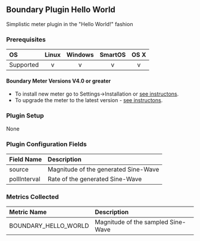Boundary Plugin Hello World
---------------------------

Simplistic meter plugin in the "Hello World!" fashion


### Prerequisites

|     OS    | Linux | Windows | SmartOS | OS X |
|:----------|:-----:|:-------:|:-------:|:----:|
| Supported |   v   |    v    |    v    |  v   |


#### Boundary Meter Versions V4.0 or greater

- To install new meter go to Settings->Installation or [see instructons](https://help.boundary.com/hc/en-us/sections/200634331-Installation). 
- To upgrade the meter to the latest version - [see instructons](https://help.boundary.com/hc/en-us/articles/201573102-Upgrading-the-Boundary-Meter).

### Plugin Setup

None

### Plugin Configuration Fields

|Field Name  |Description                         |
|:-----------|:-----------------------------------|
|source      |Magnitude of the generated Sine-Wave|
|pollInterval|Rate of the generated Sine-Wave    |

### Metrics Collected

|Metric Name                     |Description                        |
|:-------------------------------|:----------------------------------|
| BOUNDARY\_HELLO\_WORLD         | Magnitude of the sampled Sine-Wave|


